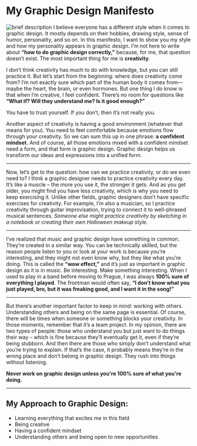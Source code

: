 # My Graphic Design Manifesto
![brief description](file:///C:/Users/kajma/OneDrive/Po%C4%8D%C3%ADta%C4%8D/20240904_121546.jpg)
I believe everyone has a different style when it comes to graphic design. It mostly depends on their hobbies, drawing style, sense of humor, personality, and so on. In this manifesto, I want to show you my style and how my personality appears in graphic design. I’m not here to write about **“how to do graphic design correctly,”** because, for me, that question doesn’t exist. The most important thing for me is **creativity**.

I don’t think creativity has much to do with knowledge, but you can still practice it. But let’s start from the beginning: where does creativity come from? I’m not exactly sure which part of the human body it comes from—maybe the heart, the brain, or even hormones. But one thing I do know is that when I’m creative, I feel confident. There’s no room for questions like **“What if? Will they understand me? Is it good enough?”**

You have to trust yourself. If you don’t, then it’s not really you.

Another aspect of creativity is having a good environment (whatever that means for you). You need to feel comfortable because emotions flow through your creativity. So we can sum this up in one phrase: **a confident mindset.** And of course, all those emotions mixed with a confident mindset need a form, and that form is graphic design. Graphic design helps us transform our ideas and expressions into a unified form.

---

Now, let’s get to the question: how can we practice creativity, or do we even need to? I think a graphic designer needs to practice creativity every day. It’s like a muscle – the more you use it, the stronger it gets. And as you get older, you might find you have less creativity, which is why you need to keep exercising it. Unlike other fields, graphic designers don’t have specific exercises for creativity. For example, I’m also a musician, so I practice creativity through guitar improvisation, trying to connect it to well-phrased musical sentences. *Someone else might practice creativity by sketching in a notebook or creating their own Halloween makeup style.*

---

I’ve realized that music and graphic design have something in common. They’re created in a similar way. You can be technically skilled, but the reason people listen to you or look at your work is because you’re interesting, and they might not even know why, but they like what you’re doing. This is called the **“wow effect,”** and it’s just as important in graphic design as it is in music. Be interesting. Make something interesting. When I used to play in a band before moving to Prague, I was always **100% sure of everything I played**. The frontman would often say, **“I don’t know what you just played, bro, but it was freaking good, and I want it in the song!”**

---

But there’s another important factor to keep in mind: working with others. Understanding others and being on the same page is essential. Of course, there will be times when someone or something blocks your creativity. In those moments, remember that it’s a team project. In my opinion, there are two types of people: those who understand you but just want to do things their way – which is fine because they’ll eventually get it, even if they’re being stubborn. And then there are those who simply don’t understand what you’re trying to explain. If that’s the case, it probably means they’re in the wrong place and don’t belong in graphic design. They rush into things without listening.

**Never work on graphic design unless you're 100% sure of what you're doing.**

---

## My Approach to Graphic Design:

- Learning everything that excites me in this field
- Being creative
- Having a confident mindset
- Understanding others and being open to new opportunities

